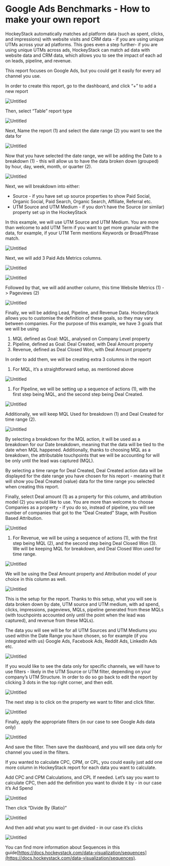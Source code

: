 # Google Ads Benchmarks - How to make your own report

HockeyStack automatically matches ad platform data (such as spent, clicks, and impressions) with website visits and CRM data - if you are using unique UTMs across your ad platforms. This goes even a step further- if you are using unique UTMs across ads, HockeyStack can match ad data with website data and CRM data, which allows you to see the impact of each ad on leads, pipeline, and revenue.

This report focuses on Google Ads, but you could get it easily for every ad channel you use.

In order to create this report, go to the dashboard, and click “+” to add a new report

![Untitled](Google-Ads-Benchmarks-How-to-make-your-own-repor/Untitled.png)

Then, select “Table” report type

![Untitled](Google-Ads-Benchmarks-How-to-make-your-own-repor/Untitled-1.png)

Next, Name the report (1) and select the date range (2) you want to see the data for

![Untitled](Google-Ads-Benchmarks-How-to-make-your-own-repor/Untitled-2.png)

Now that you have selected the date range, we will be adding the Date to a breakdown (1) - this will allow us to have the data broken down (grouped) by hour, day, week, month, or quarter (2).

![Untitled](Google-Ads-Benchmarks-How-to-make-your-own-repor/Untitled-3.png)

Next, we will breakdown into either:

* Source - if you have set up source properties to show Paid Social, Organic Social, Paid Search, Organic Search, Affiliate, Referral etc.
* UTM Source and UTM Medium - if you don’t have the Source (or similar) property set up in the HockeyStack

In this example, we will use UTM Source and UTM Medium. You are more than welcome to add UTM Term if you want to get more granular with the data, for example, if your UTM Term mentions Keywords or Broad/Phrase match.

![Untitled](Google-Ads-Benchmarks-How-to-make-your-own-repor/Untitled-4.png)

Next, we will add 3 Paid Ads Metrics columns.

![Untitled](Google-Ads-Benchmarks-How-to-make-your-own-repor/Untitled-5.png)

![Untitled](Google-Ads-Benchmarks-How-to-make-your-own-repor/Untitled-6.png)

Followed by that, we will add another column, this time Website Metrics (1)  -> Pageviews (2)

![Untitled](Google-Ads-Benchmarks-How-to-make-your-own-repor/Untitled-7.png)

Finally, we will be adding Lead, Pipeline, and Revenue Data. HockeyStack allows you to customise the definition of these goals, so they may vary between companies. For the purpose of this example, we have 3 goals that we will be using

1. MQL defined as Goal: MQL, analysed on Company Level property
2. Pipeline, defined as Goal: Deal Created, with Deal Amount property
3. Revenue, defined as Deal Closed Won, with Deal Amount property

In order to add them, we will be creating extra 3 columns in the report

1. For MQL, it’s a straightforward setup, as mentioned above

![Untitled](Google-Ads-Benchmarks-How-to-make-your-own-repor/Untitled-8.png)

1. For Pipeline, we will be setting up a sequence of actions (1), with the first step being MQL, and the second step being Deal Created.

![Untitled](Google-Ads-Benchmarks-How-to-make-your-own-repor/Untitled-9.png)

Additionally, we will keep MQL Used for breakdown (1) and Deal Created for time range (2).

![Untitled](Google-Ads-Benchmarks-How-to-make-your-own-repor/Untitled-10.png)

By selecting a breakdown for the MQL action, it will be used as a breakdown for our Date breakdown, meaning that the data will be tied to the date when MQL happened. Additionally, thanks to choosing MQL as a breakdown, the attributable touchpoints that we will be accounting for will be only until the lead was captured (MQL).

By selecting a time range for Deal Created, Deal Created action data will be displayed for the date range you have chosen for his report - meaning that it will show you Deal Created (value) data for the time range you selected when creating this report.

Finally, select Deal amount (1) as a property for this column, and attribution model (2) you would like to use. You are more than welcome to choose Companies as a property - if you do so, instead of pipeline, you will see number of companies that got to the “Deal Created” Stage, with Position Based Attribution.

![Untitled](Google-Ads-Benchmarks-How-to-make-your-own-repor/Untitled-11.png)

1. For Revenue, we will be using a sequence of actions (1), with the first step being MQL (2), and the second step being Deal Closed Won (3). We will be keeping MQL for breakdown, and Deal Closed Won used for time range.

![Untitled](Google-Ads-Benchmarks-How-to-make-your-own-repor/Untitled-12.png)

We will be using the Deal Amount property and Attribution model of your choice in this column as well.

![Untitled](Google-Ads-Benchmarks-How-to-make-your-own-repor/Untitled-13.png)

This is the setup for the report. Thanks to this setup, what you will see is data broken down by date, UTM source and UTM medium, with ad spend, clicks, impressions, pageviews, MQLs, pipeline generated from these MQLs (with touchpoints accounted only until the point when the lead was captured), and revenue from these MQLs).

The data you will see will be for all UTM Sources and UTM Mediums you used within the Date Range you have chosen, so for example (if you integrated with us) Google Ads, Facebook Ads, Reddit Ads, LinkedIn Ads etc.

![Untitled](Google-Ads-Benchmarks-How-to-make-your-own-repor/Untitled-14.png)

If you would like to see the data only for specific channels, we will have to use filters - likely in the UTM Source or UTM filter, depending on your company’s UTM Structure. In order to do so go back to edit the report by clicking 3 dots in the top right corner, and then edit.

![Untitled](Google-Ads-Benchmarks-How-to-make-your-own-repor/Untitled-15.png)

The next step is to click on the property we want to filter and click filter.

![Untitled](Google-Ads-Benchmarks-How-to-make-your-own-repor/Untitled-16.png)

Finally, apply the appropriate filters (in our case to see Google Ads data only)

![Untitled](Google-Ads-Benchmarks-How-to-make-your-own-repor/Untitled-17.png)

And save the filter. Then save the dashboard, and you will see data only for channel you used in the filters.

If you wanted to calculate CPC, CPM, or CPL, you could easily just add one more column in HockeyStack report for each data you want to calculate.

Add CPC and CPM Calculations, and CPL If needed. Let’s say you want to calculate CPC, then add the definition you want to divide it by - in our case it’s Ad Spend

![Untitled](Google-Ads-Benchmarks-How-to-make-your-own-repor/Untitled-18.png)

Then click “Divide By (Ratio)”

![Untitled](Google-Ads-Benchmarks-How-to-make-your-own-repor/Untitled-19.png)

And then add what you want to get divided - in our case it’s clicks

![Untitled](Google-Ads-Benchmarks-How-to-make-your-own-repor/Untitled-20.png)

You can find more information about Sequences in this guide[https://docs.hockeystack.com/data-visualization/sequences](https://docs.hockeystack.com/data-visualization/sequences).
